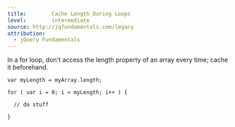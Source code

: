 ```yaml
---
title:        Cache Length During Loops
level:        intermediate
source: http://jqfundamentals.com/legacy
attribution: 
  - jQuery Fundamentals
---
```


In a for loop, don't access the length property of an array every time; cache
it beforehand.

```
var myLength = myArray.length;

for ( var i = 0; i < myLength; i++ ) {

  // do stuff

}
```
